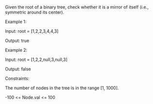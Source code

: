 Given the root of a binary tree, check whether it is a mirror of itself (i.e., symmetric around its center).

Example 1:

Input: root = [1,2,2,3,4,4,3]

Output: true

Example 2:


Input: root = [1,2,2,null,3,null,3]

Output: false
 

Constraints:

The number of nodes in the tree is in the range [1, 1000].

-100 <= Node.val <= 100
 
